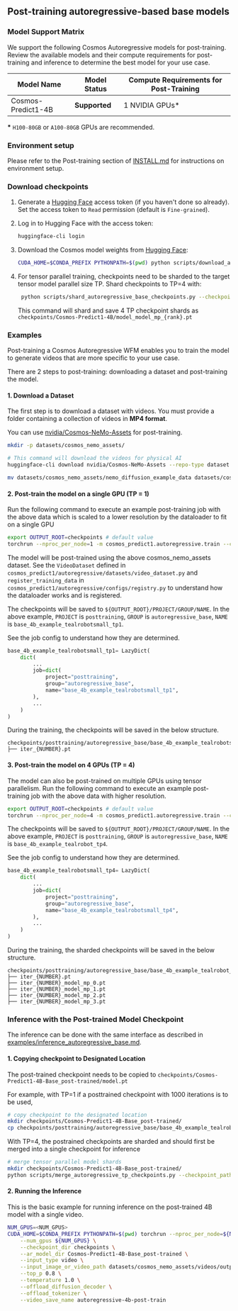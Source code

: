 ## Post-training autoregressive-based base models

### Model Support Matrix

We support the following Cosmos Autoregressive models for post-training. Review the available models and their compute requirements for post-training and inference to determine the best model for your use case.

| Model Name                               | Model Status | Compute Requirements for Post-Training |
|----------------------------------------------|------------------|------------------------------------------|
| Cosmos-Predict1-4B           | **Supported**    | 1 NVIDIA GPUs*                           |

**\*** `H100-80GB` or `A100-80GB` GPUs are recommended.

### Environment setup

Please refer to the Post-training section of [INSTALL.md](/INSTALL.md#post-training) for instructions on environment setup.

### Download checkpoints

1. Generate a [Hugging Face](https://huggingface.co/settings/tokens) access token (if you haven't done so already). Set the access token to `Read` permission (default is `Fine-grained`).

2. Log in to Hugging Face with the access token:
   ```bash
   huggingface-cli login
   ```

3. Download the Cosmos model weights from [Hugging Face](https://huggingface.co/collections/nvidia/cosmos-predict1-67c9d1b97678dbf7669c89a7):
   ```bash
   CUDA_HOME=$CONDA_PREFIX PYTHONPATH=$(pwd) python scripts/download_autoregressive_checkpoints.py --model_sizes 4B --checkpoint_dir checkpoints
   ```
4. For tensor parallel training, checkpoints need to be sharded to the target tensor model parallel size TP. Shard checkpoints to TP=4 with:
   ```bash
    python scripts/shard_autoregressive_base_checkpoints.py --checkpoint_path checkpoints/Cosmos-Predict1-4B/model.pt --model_size 4b --tensor_parallel_size 4  
   ```
   This command will shard and save 4 TP checkpoint shards as `checkpoints/Cosmos-Predict1-4B/model_model_mp_{rank}.pt`

### Examples

Post-training a Cosmos Autoregressive WFM enables you to train the model to generate videos that are more specific to your use case.

There are 2 steps to post-training: downloading a dataset and post-training the model.


#### 1. Download a Dataset
The first step is to download a dataset with videos. You must provide a folder containing a collection of videos in **MP4 format**.

You can use [nvidia/Cosmos-NeMo-Assets](https://huggingface.co/datasets/nvidia/Cosmos-NeMo-Assets) for post-training.

```bash
mkdir -p datasets/cosmos_nemo_assets/

# This command will download the videos for physical AI
huggingface-cli download nvidia/Cosmos-NeMo-Assets --repo-type dataset --local-dir datasets/cosmos_nemo_assets/ --include "*.mp4*"

mv datasets/cosmos_nemo_assets/nemo_diffusion_example_data datasets/cosmos_nemo_assets/videos
```

#### 2. Post-train the model on a single GPU (TP = 1)

Run the following command to execute an example post-training job with the above data which is scaled to a lower resolution by the dataloader to fit on a single GPU

```bash
export OUTPUT_ROOT=checkpoints # default value
torchrun --nproc_per_node=1 -m cosmos_predict1.autoregressive.train --config=cosmos_predict1/autoregressive/configs/config.py -- experiment=base_4b_example_tealrobotsmall_tp1
```

The model will be post-trained using the above cosmos_nemo_assets dataset.
See the `VideoDataset` defined in `cosmos_predict1/autoregressive/datasets/video_dataset.py` and `register_training_data`  in `cosmos_predict1/autoregressive/configs/registry.py` to understand how the dataloader works and is registered.

The checkpoints will be saved to `${OUTPUT_ROOT}/PROJECT/GROUP/NAME`. In the above example,
`PROJECT` is `posttraining`, `GROUP` is `autoregressive_base`, `NAME` is `base_4b_example_tealrobotsmall_tp1`.

See the job config to understand how they are determined.
```python
base_4b_example_tealrobotsmall_tp1= LazyDict(
    dict(
        ...
        job=dict(
            project="posttraining",
            group="autoregressive_base",
            name="base_4b_example_tealrobotsmall_tp1",
        ),
        ...
    )
)
```

During the training, the checkpoints will be saved in the below structure.
```
checkpoints/posttraining/autoregressive_base/base_4b_example_tealrobotsmall_tp1/checkpoints/
├── iter_{NUMBER}.pt
```

#### 3. Post-train the model on 4 GPUs (TP = 4)

The model can also be post-trained on multiple GPUs using tensor parallelism. Run the following command to execute an example post-training job with the above data with higher resolution.

```bash
export OUTPUT_ROOT=checkpoints # default value
torchrun --nproc_per_node=4 -m cosmos_predict1.autoregressive.train --config=cosmos_predict1/autoregressive/configs/config.py -- experiment=base_4b_example_tealrobot_tp4
```

The checkpoints will be saved to `${OUTPUT_ROOT}/PROJECT/GROUP/NAME`. In the above example,
`PROJECT` is `posttraining`, `GROUP` is `autoregressive_base`, `NAME` is `base_4b_example_tealrobot_tp4`.

See the job config to understand how they are determined.
```python
base_4b_example_tealrobotsmall_tp4= LazyDict(
    dict(
        ...
        job=dict(
            project="posttraining",
            group="autoregressive_base",
            name="base_4b_example_tealrobotsmall_tp4",
        ),
        ...
    )
)
```

During the training, the sharded checkpoints will be saved in the below structure.
```
checkpoints/posttraining/autoregressive_base/base_4b_example_tealrobot_tp4/checkpoints/
├── iter_{NUMBER}.pt
├── iter_{NUMBER}_model_mp_0.pt
├── iter_{NUMBER}_model_mp_1.pt
├── iter_{NUMBER}_model_mp_2.pt
├── iter_{NUMBER}_model_mp_3.pt
```



### Inference with the Post-trained Model Checkpoint

The inference can be done with the same interface as described in [examples/inference_autoregressive_base.md](/examples/inference_autoregressive_base.md).

#### 1. Copying checkpoint to Designated Location

The post-trained checkpoint needs to be copied to `checkpoints/Cosmos-Predict1-4B-Base_post-trained/model.pt`

For example, with TP=1 if a posttrained checkpoint with 1000 iterations is to be used,
```bash
# copy checkpoint to the designated location
mkdir checkpoints/Cosmos-Predict1-4B-Base_post-trained/
cp checkpoints/posttraining/autoregressive_base/base_4b_example_tealrobotsmall_tp1/checkpoints/iter_000001000.pt checkpoints/Cosmos-Predict1-4B-Base_post-trained/model.pt
```

With TP=4, the postrained checkpoints are sharded and should first be merged into a single checkpoint for inference

```bash
# merge tensor parallel model shards
mkdir checkpoints/Cosmos-Predict1-4B-Base_post-trained/
python scripts/merge_autoregressive_tp_checkpoints.py --checkpoint_path checkpoints/posttraining/autoregressive_base/base_4b_example_tealrobot_tp4/checkpoints/iter_000001000.pt --output_path checkpoints/Cosmos-Predict1-4B-Base_post-trained/model.pt --model_size 4b --tensor_parallel_size 4
```

#### 2. Running the Inference

This is the basic example for running inference on the post-trained 4B model with a single video.

```bash
NUM_GPUS=<NUM_GPUS>
CUDA_HOME=$CONDA_PREFIX PYTHONPATH=$(pwd) torchrun --nproc_per_node=${NUM_GPUS} cosmos_predict1/autoregressive/inference/base.py \
    --num_gpus ${NUM_GPUS} \
    --checkpoint_dir checkpoints \
    --ar_model_dir Cosmos-Predict1-4B-Base_post-trained \
    --input_type video \
    --input_image_or_video_path datasets/cosmos_nemo_assets/videos/output_oige_render_view_sub.mp4  \
    --top_p 0.8 \
    --temperature 1.0 \
    --offload_diffusion_decoder \
    --offload_tokenizer \
    --video_save_name autoregressive-4b-post-train
```
